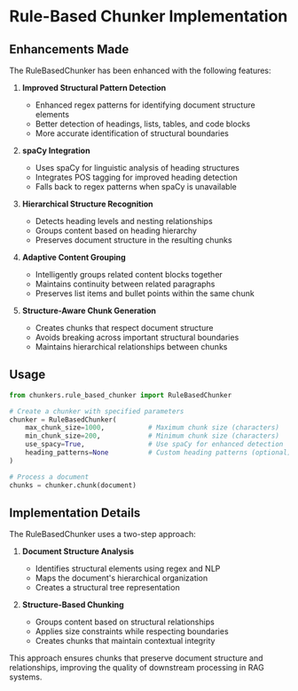 # Rule-Based Chunker Implementation

## Enhancements Made

The RuleBasedChunker has been enhanced with the following features:

1. **Improved Structural Pattern Detection**
   - Enhanced regex patterns for identifying document structure elements
   - Better detection of headings, lists, tables, and code blocks
   - More accurate identification of structural boundaries

2. **spaCy Integration**
   - Uses spaCy for linguistic analysis of heading structures
   - Integrates POS tagging for improved heading detection
   - Falls back to regex patterns when spaCy is unavailable

3. **Hierarchical Structure Recognition**
   - Detects heading levels and nesting relationships
   - Groups content based on heading hierarchy
   - Preserves document structure in the resulting chunks

4. **Adaptive Content Grouping**
   - Intelligently groups related content blocks together
   - Maintains continuity between related paragraphs
   - Preserves list items and bullet points within the same chunk

5. **Structure-Aware Chunk Generation**
   - Creates chunks that respect document structure
   - Avoids breaking across important structural boundaries
   - Maintains hierarchical relationships between chunks

## Usage

```python
from chunkers.rule_based_chunker import RuleBasedChunker

# Create a chunker with specified parameters
chunker = RuleBasedChunker(
    max_chunk_size=1000,           # Maximum chunk size (characters)
    min_chunk_size=200,            # Minimum chunk size (characters)
    use_spacy=True,                # Use spaCy for enhanced detection
    heading_patterns=None          # Custom heading patterns (optional)
)

# Process a document
chunks = chunker.chunk(document)
```

## Implementation Details

The RuleBasedChunker uses a two-step approach:

1. **Document Structure Analysis**
   - Identifies structural elements using regex and NLP
   - Maps the document's hierarchical organization
   - Creates a structural tree representation

2. **Structure-Based Chunking**
   - Groups content based on structural relationships
   - Applies size constraints while respecting boundaries
   - Creates chunks that maintain contextual integrity

This approach ensures chunks that preserve document structure and relationships, improving the quality of downstream processing in RAG systems.